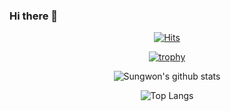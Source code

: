 ### Hi there 👋

<div align=center>
	
[![Hits](https://hits.seeyoufarm.com/api/count/incr/badge.svg?url=https%3A%2F%2Fgithub.com%2Fsungwon-097)](https://hits.seeyoufarm.com)
	
[![trophy](https://github-profile-trophy.vercel.app/?username=sungwon-097&theme=chalk&row=1&column=7)](https://github.com/ryo-ma/github-profile-trophy)

![Sungwon's github stats](https://github-readme-stats.vercel.app/api?username=sungwon-097&show_icons=true&theme=dark)

![Top Langs](https://github-readme-stats.vercel.app/api/top-langs/?username=sungwon-097&layout=compact&theme=dark)

</div>
